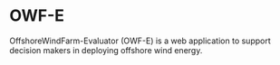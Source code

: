# OWF-E
OffshoreWindFarm-Evaluator (OWF-E) is a web application to support decision makers in deploying offshore wind energy.
